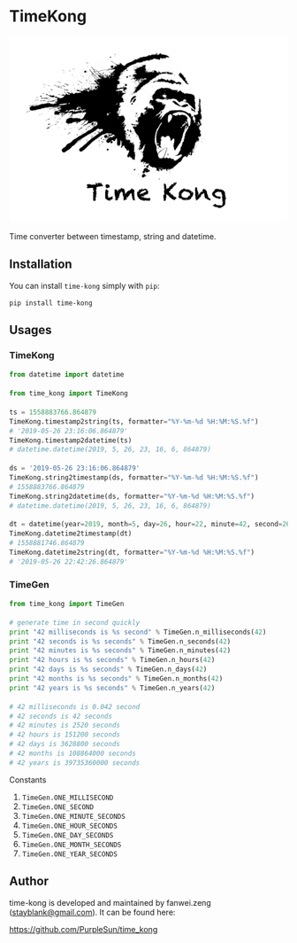 # TimeKong

![time kong](https://github.com/PurpleSun/time_kong/blob/master/time-kong.png?raw=true "time kong")

Time converter between timestamp, string and datetime.


## Installation

You can install `time-kong` simply with `pip`:

```
pip install time-kong
```


## Usages

### TimeKong
```python
from datetime import datetime

from time_kong import TimeKong

ts = 1558883766.864879
TimeKong.timestamp2string(ts, formatter="%Y-%m-%d %H:%M:%S.%f")
# '2019-05-26 23:16:06.864879'
TimeKong.timestamp2datetime(ts)
# datetime.datetime(2019, 5, 26, 23, 16, 6, 864879)

ds = '2019-05-26 23:16:06.864879'
TimeKong.string2timestamp(ds, formatter="%Y-%m-%d %H:%M:%S.%f")
# 1558883766.864879
TimeKong.string2datetime(ds, formatter="%Y-%m-%d %H:%M:%S.%f")
# datetime.datetime(2019, 5, 26, 23, 16, 6, 864879)

dt = datetime(year=2019, month=5, day=26, hour=22, minute=42, second=26, microsecond=864879)
TimeKong.datetime2timestamp(dt)
# 1558881746.864879
TimeKong.datetime2string(dt, formatter="%Y-%m-%d %H:%M:%S.%f")
# '2019-05-26 22:42:26.864879'
```

### TimeGen
```python
from time_kong import TimeGen

# generate time in second quickly
print "42 milliseconds is %s second" % TimeGen.n_milliseconds(42)
print "42 seconds is %s seconds" % TimeGen.n_seconds(42)
print "42 minutes is %s seconds" % TimeGen.n_minutes(42)
print "42 hours is %s seconds" % TimeGen.n_hours(42)
print "42 days is %s seconds" % TimeGen.n_days(42)
print "42 months is %s seconds" % TimeGen.n_months(42)
print "42 years is %s seconds" % TimeGen.n_years(42)

# 42 milliseconds is 0.042 second
# 42 seconds is 42 seconds
# 42 minutes is 2520 seconds
# 42 hours is 151200 seconds
# 42 days is 3628800 seconds
# 42 months is 108864000 seconds
# 42 years is 39735360000 seconds
```

Constants

1. `TimeGen.ONE_MILLISECOND`
2. `TimeGen.ONE_SECOND`
3. `TimeGen.ONE_MINUTE_SECONDS`
4. `TimeGen.ONE_HOUR_SECONDS`
5. `TimeGen.ONE_DAY_SECONDS`
6. `TimeGen.ONE_MONTH_SECONDS`
7. `TimeGen.ONE_YEAR_SECONDS`


## Author

time-kong is developed and maintained by fanwei.zeng (stayblank@gmail.com). It can be found here:

https://github.com/PurpleSun/time_kong
